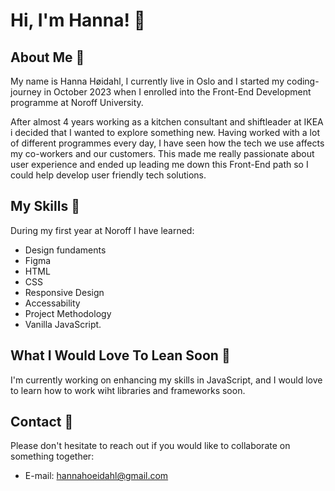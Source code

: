 # Hi, I'm Hanna! 👋

## About Me :hibiscus:
My name is Hanna Høidahl, I currently live in Oslo and I started my coding-journey in October 2023 when I enrolled into the Front-End Development programme at Noroff University. 

After almost 4 years working as a kitchen consultant and shiftleader at IKEA i decided that I wanted to explore something new. Having worked with a lot of different programmes every day, I have seen how the tech we use affects my co-workers and our customers. This made me really passionate about user experience and ended up leading me down this Front-End path so I could help develop user friendly tech solutions.

## My Skills :star2:
During my first year at Noroff I have learned:
- Design fundaments
- Figma
- HTML
- CSS
- Responsive Design
- Accessability
- Project Methodology
- Vanilla JavaScript.

## What I Would Love To Lean Soon :sparkling_heart:
I'm currently working on enhancing my skills in JavaScript, and I would love to learn how to work wiht libraries and frameworks soon.

## Contact :mega:
Please don't hesitate to reach out if you would like to collaborate on something together:
- E-mail: hannahoeidahl@gmail.com


